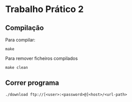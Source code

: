 # Trabalho Prático 2

## Compilação

Para compilar:

```
make
```

Para remover ficheiros compilados

```
make clean
```

## Correr programa

```
./download ftp://[<user>:<password>@]<host>/<url-path> 
```

